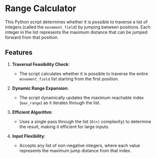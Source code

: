 # Range Calculator

This Python script determines whether it is possible to traverse a list of integers (called the `movement_field`) by jumping between positions. Each integer in the list represents the maximum distance that can be jumped forward from that position.

## Features

1. **Traversal Feasibility Check**:
   - The script calculates whether it is possible to traverse the entire `movement_field` list starting from the first position.

2. **Dynamic Range Expansion**:
   - The script dynamically updates the maximum reachable index (`max_range`) as it iterates through the list.

3. **Efficient Algorithm**:
   - Uses a single pass through the list (`O(n)` complexity) to determine the result, making it efficient for large inputs.

4. **Input Flexibility**:
   - Accepts any list of non-negative integers, where each value represents the maximum jump distance from that index.
